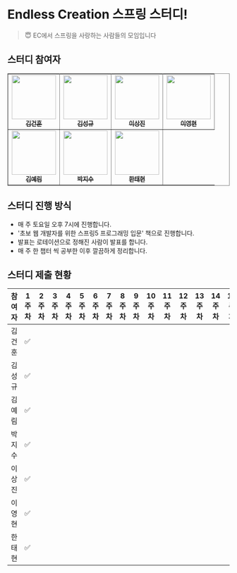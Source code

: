 # Endless Creation 스프링 스터디!
> 😇 EC에서 스프링을 사랑하는 사람들의 모임입니다
## 스터디 참여자

<table border="1" bordercolor="gray" align="center">
    <tr>
        <td align="center"><a href="https://github.com/dnatuna"><img src="https://avatars0.githubusercontent.com/u/28949165?s=400&u=608b56c039f3c98c01300078fa4b9a6733a9d798&v=4" width="100px;" alt=""/><br /><sub><b>김건훈</b></sub></a></td>
        <td align="center"><a href="https://github.com/SEONGGYU96"><img src="https://avatars2.githubusercontent.com/u/57310034?s=460&u=3b6de8b863bdc2b902bf6cfe080bc8d34e93c348&v=4" width="100px;" alt=""/><br /><sub><b>김성규</b></sub></a></td>
        <td align="center"><a href="https://github.com/uHan2"><img src="https://avatars1.githubusercontent.com/u/8328839?s=400&u=7d2cf4a1fb1b7e8e1d0ab1f124fcab7c45b95b32&v=4" width="100px;" alt=""/><br /><sub><b>이상진</b></sub></a></td>
        <td align="center"><a href="https://github.com/Ryeoryeon"><img src="https://avatars3.githubusercontent.com/u/50348995?s=460&u=7484588e133e5efa66f6cd14dac2417a90a4f598&v=4" width="100px;" alt=""/><br /><sub><b>이영현</b></sub></a></td>
    </tr>
    <tr>
        <td align="center"><a href="https://github.com/yelimkim98"><img src="https://avatars1.githubusercontent.com/u/28949340?s=460&u=6efb3238ffe9f1b383c9255445eb5d39d0a82a03&v=4" width="100px;" alt=""/><br /><sub><b>김예림</b></sub></a></td>
        <td align="center"><a href="https://github.com/JisooPark27"><img src="https://avatars3.githubusercontent.com/u/32264819?s=460&v=4" width="100px;" alt=""/><br /><sub><b>박지수</b></sub></a></td>
        <td align="center"><a href="https://github.com/Tae-Hyeon
"><img src="https://avatars1.githubusercontent.com/u/20275668?s=400&v=4" width="100px;" alt=""/><br /><sub><b>한태현</b></sub></a></td>
    </tr>
</table>

## 스터디 진행 방식
- 매 주 토요일 오후 7시에 진행합니다.
- '초보 웹 개발자를 위한 스프링5 프로그래밍 입문' 책으로 진행합니다.
- 발표는 로테이션으로 정해진 사람이 발표를 합니다.
- 매 주 한 챕터 씩 공부한 이후 깔끔하게 정리합니다.

## 스터디 제출 현황
| 참여자 | 1주차 | 2주차 | 3주차 | 4주차 | 5주차 | 6주차 | 7주차 | 8주차 | 9주차 | 10주차 | 11주차 | 12주차 | 13주차 | 14주차 | 15주차 |
| --- | --- | --- | --- | --- | --- | --- | --- | --- | --- | --- | --- | --- | --- | --- | --- |
| 김건훈 |:white_check_mark:|||||||||||||||
| 김성규 |:white_check_mark:|||||||||||||||
| 김예림 |:white_check_mark:|||||||||||||||
| 박지수 |:white_check_mark:|||||||||||||||
| 이상진 |:white_check_mark:|||||||||||||||
| 이영현 |:white_check_mark:|||||||||||||||
| 한태현 |:white_check_mark:|||||||||||||||

